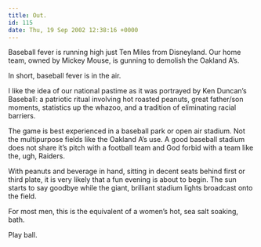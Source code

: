 ```yaml
---
title: Out.
id: 115
date: Thu, 19 Sep 2002 12:38:16 +0000
---
```


Baseball fever is running high just Ten Miles from Disneyland. Our home team, owned by Mickey Mouse, is gunning to demolish the Oakland A’s.  

In short, baseball fever is in the air.  

I like the idea of our national pastime as it was portrayed by Ken Duncan’s Baseball: a patriotic ritual involving hot roasted peanuts, great father/son moments, statistics up the whazoo, and a tradition of eliminating racial barriers.  

The game is best experienced in a baseball park or open air stadium. Not the multipurpose fields like the Oakland A’s use. A good baseball stadium does not share it’s pitch with a football team and God forbid with a team like the, ugh, Raiders.  

With peanuts and beverage in hand, sitting in decent seats behind first or third plate, it is very likely that a fun evening is about to begin. The sun starts to say goodbye while the giant, brilliant stadium lights broadcast onto the field.  

For most men, this is the equivalent of a women’s hot, sea salt soaking, bath.  

Play ball.






